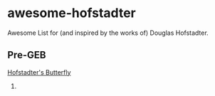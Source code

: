 # awesome-hofstadter
Awesome List for (and inspired by the works of) Douglas Hofstadter.


Pre-GEB 
--
[Hofstadter's Butterfly](https://en.wikipedia.org/wiki/Hofstadter%27s_butterfly)

1. 


